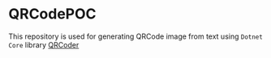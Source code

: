 # QRCodePOC

This repository is used for generating QRCode image from text using `Dotnet Core` library [QRCoder](https://github.com/codebude/QRCoder) 
